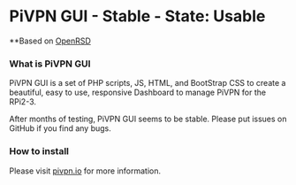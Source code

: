 # PiVPN GUI - Stable - State: Usable

**Based on [OpenRSD](https://github.com/mitchellurgero/openrsd)

### What is PiVPN GUI
PiVPN GUI is a set of PHP scripts, JS, HTML, and BootStrap CSS to create a beautiful, easy to use, responsive Dashboard to manage PiVPN for the RPi2-3.

After months of testing, PiVPN GUI seems to be stable. Please put issues on GitHub if you find any bugs. 


### How to install

Please visit [pivpn.io](http://pivpn.io) for more information.